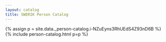 ```yaml
---
layout: catalog
title: SWERIK Person Catalog
---
```

{% assign p = site.data._person-catalog.i-NZuEyns3RhUEdS4Z93nD6B %}
{% include person-catalog.html p=p %}


